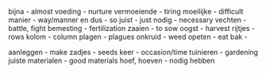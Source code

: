 bijna - almost
voeding - nurture
vermoeiende - tiring
moeilijke - difficult
manier - way/manner
en dus - so
juist - just 
nodig - necessary
vechten - battle, fight
bemesting - fertilization
zaaien - to sow
oogst - harvest
rijtjes - rows
kolom - column
plagen - plagues
onkruid - weed
opeten - eat
bak - 

aanleggen - make
zadjes - seeds
keer - occasion/time
tuinieren - gardening
juiste materialen - good materials
hoef, hoeven - nodig hebben
